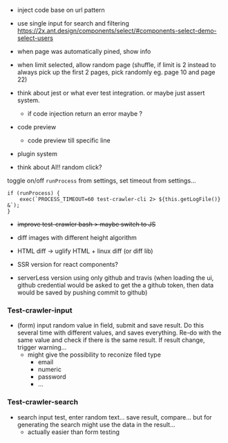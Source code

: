 - inject code base on url pattern

- use single input for search and filtering
        https://2x.ant.design/components/select/#components-select-demo-select-users

- when page was automatically pined, show info

- when limit selected, allow random page (shuffle, if limit is 2 instead to always pick up the first 2 pages, pick randomly eg. page 10 and page 22)

- think about jest or what ever test integration. or maybe just assert system.
    - if code injection return an error maybe ?

- code preview
    - code preview till specific line
- plugin system

- think about AI!! random click?


toggle on/off `runProcess` from settings, set timeout from settings...
```tsx
if (runProcess) {
    exec(`PROCESS_TIMEOUT=60 test-crawler-cli 2> ${this.getLogFile()} &`);
}
```


- ~~improve test-crawler bash > maybe switch to JS~~




- diff images with different height algorithm

- HTML diff -> uglify HTML + linux diff (or diff lib)

- SSR version for react components?

- serverLess version using only github and travis (when loading the ui, github credential would be asked to get the a github token, then data would be saved by pushing commit to github)

### Test-crawler-input

- (form) input random value in field, submit and save result. Do this several time with different values, and saves everything. Re-do with the same value and check if there is the same result. If result change, trigger warning...
    - might give the possibility to reconize filed type
        - email
        - numeric
        - password
        - ...

### Test-crawler-search

- search input test, enter random text... save result, compare... but for generating the search might use the data in the result...
    - actually easier than form testing